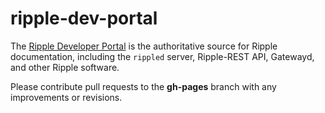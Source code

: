 ripple-dev-portal
=================

The [Ripple Developer Portal](https://dev.ripple.com) is the authoritative source for Ripple documentation, including the `rippled` server, Ripple-REST API, Gatewayd, and other Ripple software.

Please contribute pull requests to the **gh-pages** branch with any improvements or revisions.
